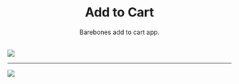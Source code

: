 <h1 align="center">Add to Cart </h1>

<p align="center">Barebones add to cart app. </p>
<br>
<img src="https://image.ibb.co/bEqqBc/cart1.png" align="center">
<hr>
<img src="https://image.ibb.co/mi8hPx/cart2.png" align="center">

